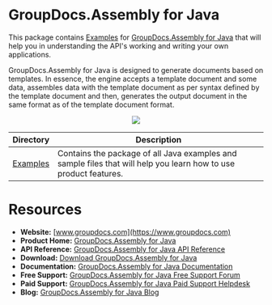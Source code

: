 # GroupDocs.Assembly for Java

This package contains [Examples](https://github.com/groupdocs-assembly/GroupDocs.Assembly-for-Java/tree/master/Examples) for [GroupDocs.Assembly for Java](https://products.groupdocs.com/assembly/java) that will help you in understanding the API's working and writing your own applications.

GroupDocs.Assembly for Java is designed to generate documents based on templates. In essence, the engine accepts a template document and some data, assembles data with the template document as per syntax defined by the template document and then, generates the output document in the same format as of the template document format.

<p align="center">

  <a title="Download complete GroupDocs.Assembly for Java source code" href="https://github.com/groupdocs-assembly/GroupDocs.Assembly-for-Java/archive/master.zip">
	<img src="https://raw.github.com/AsposeExamples/java-examples-dashboard/master/images/downloadZip-Button-Large.png" />
  </a>
</p>

Directory | Description
--------- | -----------
[Examples](https://github.com/groupdocs-assembly/GroupDocs.Assembly-for-Java/tree/master/Examples)  | Contains the package of all Java examples and sample files that will help you learn how to use product features. 

#  Resources

+ **Website:** [www.groupdocs.com](https://www.groupdocs.com)
+ **Product Home:** [GroupDocs.Assembly for Java](https://products.groupdocs.com/assembly/java)
+ **API Reference:** [GroupDocs.Assembly for Java API Reference](https://apireference.groupdocs.com/java/assembly)
+ **Download:** [Download GroupDocs.Assembly for Java](https://artifact.groupdocs.com/repo/com/groupdocs/groupdocs-assembly/)
+ **Documentation:** [GroupDocs.Assembly for Java Documentation](https://docs.groupdocs.com/display/assemblyjava/Home)
+ **Free Support:** [GroupDocs.Assembly for Java Free Support Forum](https://forum.groupdocs.com/c/assembly)
+ **Paid Support:** [GroupDocs.Assembly for Java Paid Support Helpdesk](https://helpdesk.groupdocs.com/)
+ **Blog:** [GroupDocs.Assembly for Java Blog](https://blog.groupdocs.com/category/groupdocs-assembly-product-family/)
